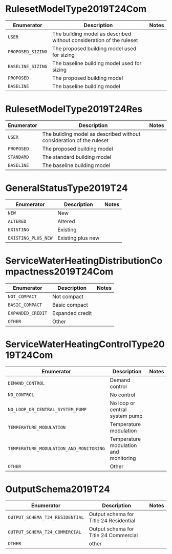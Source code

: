 # RulesetModelType2019T24Com
|    Enumerator     |                             Description                              | Notes |
|-------------------|----------------------------------------------------------------------|-------|
| `USER`            | The building model as described without consideration of the ruleset |       |
| `PROPOSED_SIZING` | The proposed building model used for sizing                          |       |
| `BASELINE_SIZING` | The baseline building model used for sizing                          |       |
| `PROPOSED`        | The proposed building model                                          |       |
| `BASELINE`        | The baseline building model                                          |       |

# RulesetModelType2019T24Res
| Enumerator |                             Description                              | Notes |
|------------|----------------------------------------------------------------------|-------|
| `USER`     | The building model as described without consideration of the ruleset |       |
| `PROPOSED` | The proposed building model                                          |       |
| `STANDARD` | The standard building model                                          |       |
| `BASELINE` | The baseline building model                                          |       |

# GeneralStatusType2019T24
|     Enumerator      |    Description    | Notes |
|---------------------|-------------------|-------|
| `NEW`               | New               |       |
| `ALTERED`           | Altered           |       |
| `EXISTING`          | Existing          |       |
| `EXISTING_PLUS_NEW` | Existing plus new |       |

# ServiceWaterHeatingDistributionCompactness2019T24Com
|    Enumerator     |   Description   | Notes |
|-------------------|-----------------|-------|
| `NOT_COMPACT`     | Not compact     |       |
| `BASIC_COMPACT`   | Basic compact   |       |
| `EXPANDED_CREDIT` | Expanded credit |       |
| `OTHER`           | Other           |       |

# ServiceWaterHeatingControlType2019T24Com
|               Enumerator                |              Description              | Notes |
|-----------------------------------------|---------------------------------------|-------|
| `DEMAND_CONTROL`                        | Demand control                        |       |
| `NO_CONTROL`                            | No control                            |       |
| `NO_LOOP_OR_CENTRAL_SYSTEM_PUMP`        | No loop or central system pump        |       |
| `TEMPERATURE_MODULATION`                | Temperature modulation                |       |
| `TEMPERATURE_MODULATION_AND_MONITORING` | Temperature modulation and monitoring |       |
| `OTHER`                                 | Other                                 |       |

# OutputSchema2019T24
|           Enumerator            |              Description               | Notes |
|---------------------------------|----------------------------------------|-------|
| `OUTPUT_SCHEMA_T24_RESIDENTIAL` | Output schema for Title 24 Residential |       |
| `OUTPUT_SCHEMA_T24_COMMERCIAL`  | Output schema for Title 24 Commercial  |       |
| `OTHER`                         | other                                  |       |

